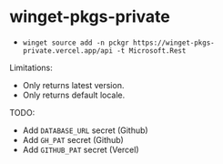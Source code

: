 # winget-pkgs-private

- `winget source add -n pckgr https://winget-pkgs-private.vercel.app/api -t Microsoft.Rest`

Limitations:

- Only returns latest version.
- Only returns default locale.

TODO:

- Add `DATABASE_URL` secret (Github)
- Add `GH_PAT` secret (Github)
- Add `GITHUB_PAT` secret (Vercel)
